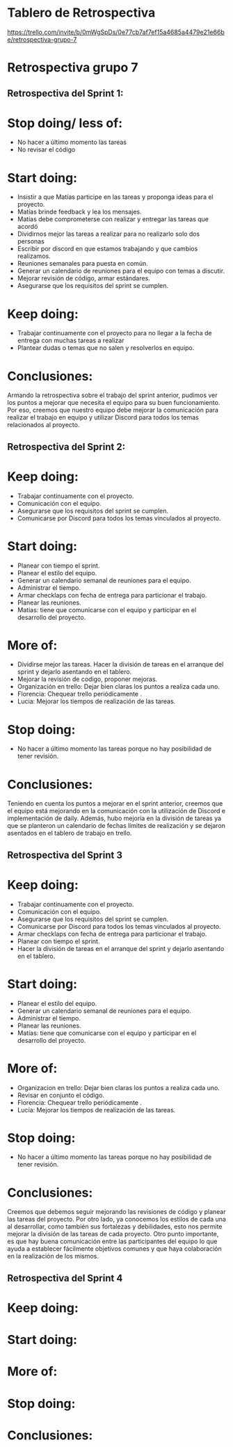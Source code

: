 # Tablero de Retrospectiva

https://trello.com/invite/b/0mWgSpDs/0e77cb7af7ef15a4685a4479e21e66be/retrospectiva-grupo-7

# Retrospectiva grupo 7

## Retrospectiva del Sprint 1:

# Stop doing/ less of:

- No hacer a último momento las tareas
- No revisar el código

# Start doing:

- Insistir a que Matías participe en las tareas y proponga ideas para el proyecto.
- Matías brinde feedback y lea los mensajes.
- Matías debe comprometerse con realizar y entregar las tareas que acordó
- Dividirnos mejor las tareas a realizar para no realizarlo solo dos personas
- Escribir por discord en que estamos trabajando y que cambios realizamos.
- Reuniones semanales para puesta en común.
- Generar un calendario de reuniones para el equipo con temas a discutir.
- Mejorar revisión de código, armar estándares.
- Asegurarse que los requisitos del sprint se cumplen.

# Keep doing:

- Trabajar continuamente con el proyecto para no llegar a la fecha de entrega con muchas tareas a realizar
- Plantear dudas o temas que no salen y resolverlos en equipo.

# Conclusiones:

Armando la retrospectiva sobre el trabajo del sprint anterior, pudimos ver los puntos a mejorar que necesita el equipo para su buen funcionamiento.
Por eso, creemos que nuestro equipo debe mejorar la comunicación para realizar el trabajo en equipo y utilizar Discord para todos los temas relacionados al proyecto.

## Retrospectiva del Sprint 2:

# Keep doing:

- Trabajar continuamente con el proyecto.
- Comunicación con el equipo.
- Asegurarse que los requisitos del sprint se cumplen.
- Comunicarse por Discord para todos los temas vinculados al proyecto.

# Start doing:

- Planear con tiempo el sprint.
- Planear el estilo del equipo.
- Generar un calendario semanal de reuniones para el equipo.
- Administrar el tiempo.
- Armar checklaps con fecha de entrega para particionar el trabajo.
- Planear las reuniones.
- Matias: tiene que comunicarse con el equipo y participar en el desarrollo del proyecto.

# More of:

- Dividirse mejor las tareas. Hacer la división de tareas en el arranque del sprint y dejarlo asentando en el tablero.
- Mejorar la revisión de codigo, proponer mejoras.
- Organización en trello: Dejar bien claras los puntos a realiza cada uno.
- Florencia: Chequear trello periódicamente .
- Lucia: Mejorar los tiempos de realización de las tareas.

# Stop doing:

- No hacer a último momento las tareas porque no hay posibilidad de tener revisión.

# Conclusiones:

Teniendo en cuenta los puntos a mejorar en el sprint anterior, creemos que el equipo está mejorando en la comunicación con la utilización de Discord e implementación de daily. Además, hubo mejoría en la división de tareas ya que se planteron un calendario de fechas límites de realización y se dejaron asentados en el tablero de trabajo en trello.

## Retrospectiva del Sprint 3

# Keep doing:

- Trabajar continuamente con el proyecto.
- Comunicación con el equipo.
- Asegurarse que los requisitos del sprint se cumplen.
- Comunicarse por Discord para todos los temas vinculados al proyecto.
- Armar checklaps con fecha de entrega para particionar el trabajo.
- Planear con tiempo el sprint.
- Hacer la división de tareas en el arranque del sprint y dejarlo asentando en el tablero.

# Start doing:

- Planear el estilo del equipo.
- Generar un calendario semanal de reuniones para el equipo.
- Administrar el tiempo.
- Planear las reuniones.
- Matías: tiene que comunicarse con el equipo y participar en el desarrollo del proyecto.

# More of:

- Organizacion en trello: Dejar bien claras los puntos a realiza cada uno.
- Revisar en conjunto el código.
- Florencia: Chequear trello periódicamente .
- Lucía: Mejorar los tiempos de realización de las tareas.

# Stop doing:

- No hacer a último momento las tareas porque no hay posibilidad de tener revisión.

# Conclusiones:

Creemos que debemos seguir mejorando las revisiones de código y planear las tareas del proyecto.
Por otro lado, ya conocemos los estilos de cada una al desarrollar, como también sus fortalezas y debilidades, esto nos permite mejorar la división de las tareas de cada proyecto.
Otro punto importante, es que hay buena comunicación entre las participantes del equipo lo que ayuda a establecer fácilmente objetivos comunes y que haya colaboración en la realización de los mismos.

## Retrospectiva del Sprint 4

# Keep doing:

# Start doing:

# More of:

# Stop doing:

# Conclusiones:
